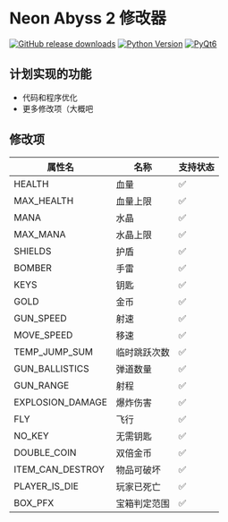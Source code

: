 # Neon Abyss 2 修改器

[![GitHub release downloads](https://img.shields.io/github/release/liuxuefeng1997/Nb2helper.svg?logo=github&style=flat-square)](https://github.com/liuxuefeng1997/Nb2helper/releases/latest)
[![Python Version](https://img.shields.io/badge/Python-3.13-green?logo=python)](https://www.python.org/downloads/release/python-3134/)
[![PyQt6](https://img.shields.io/badge/PyQt6-6.9.1-orange?logo=qt)](https://pypi.org/project/PyQt6/)

## 计划实现的功能
* 代码和程序优化
* 更多修改项（大概吧

## 修改项
| 属性名             | 名称        | 支持状态  |
|-------------------|------------|----------|
| HEALTH            | 血量        | ✅       |
| MAX_HEALTH        | 血量上限     | ✅       |
| MANA              | 水晶        | ✅       |
| MAX_MANA          | 水晶上限     | ✅       |
| SHIELDS           | 护盾        | ✅       |
| BOMBER            | 手雷        | ✅       |
| KEYS              | 钥匙        | ✅       |
| GOLD              | 金币        | ✅       |
| GUN_SPEED         | 射速        | ✅       |
| MOVE_SPEED        | 移速        | ✅       |
| TEMP_JUMP_SUM     | 临时跳跃次数  | ✅       |
| GUN_BALLISTICS    | 弹道数量     | ✅       |
| GUN_RANGE         | 射程        | ✅       |
| EXPLOSION_DAMAGE  | 爆炸伤害     | ✅        |
| FLY               | 飞行        | ✅        |
| NO_KEY            | 无需钥匙     | ✅       |
| DOUBLE_COIN       | 双倍金币     | ✅       |
| ITEM_CAN_DESTROY  | 物品可破坏   | ✅       |
| PLAYER_IS_DIE     | 玩家已死亡   | ✅       |
| BOX_PFX           | 宝箱判定范围 | ✅       |

<br>
<br>
<br>
